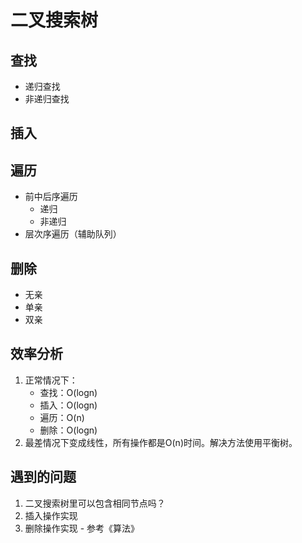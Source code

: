 # 二叉搜索树

## 查找

- 递归查找
- 非递归查找

## 插入

## 遍历

- 前中后序遍历
  - 递归
  - 非递归
- 层次序遍历（辅助队列）

## 删除

- 无亲
- 单亲
- 双亲

## 效率分析

1. 正常情况下：
   - 查找：O(logn)
   - 插入：O(logn)
   - 遍历：O(n)
   - 删除：O(logn)
2. 最差情况下变成线性，所有操作都是O(n)时间。解决方法使用平衡树。

## 遇到的问题

1. 二叉搜索树里可以包含相同节点吗？
2. 插入操作实现
3. 删除操作实现 - 参考《算法》



